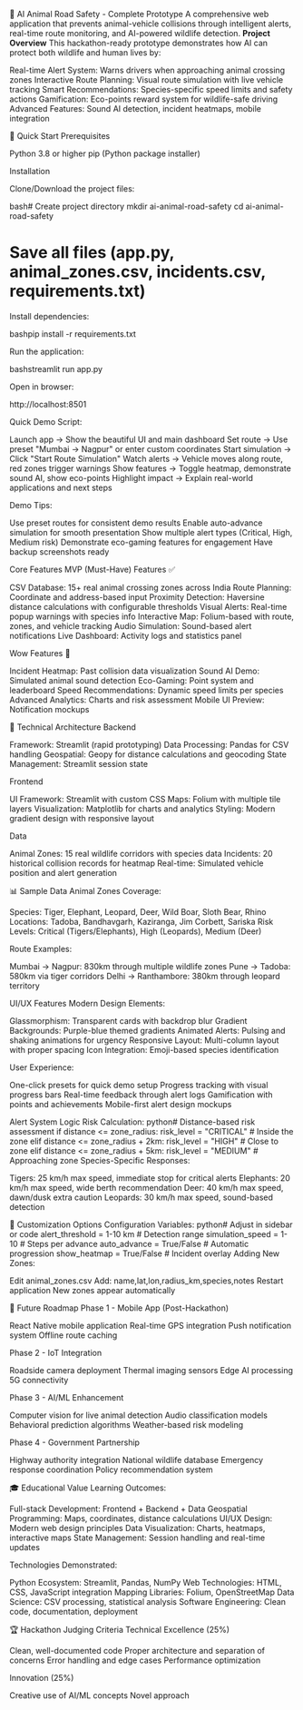 🦌 AI Animal Road Safety - Complete Prototype
A comprehensive web application that prevents animal-vehicle collisions through intelligent alerts, real-time route monitoring, and AI-powered wildlife detection.
**Project Overview**
This hackathon-ready prototype demonstrates how AI can protect both wildlife and human lives by:

Real-time Alert System: Warns drivers when approaching animal crossing zones
Interactive Route Planning: Visual route simulation with live vehicle tracking
Smart Recommendations: Species-specific speed limits and safety actions
Gamification: Eco-points reward system for wildlife-safe driving
Advanced Features: Sound AI detection, incident heatmaps, mobile integration

🚀 Quick Start
Prerequisites

Python 3.8 or higher
pip (Python package installer)

Installation

Clone/Download the project files:

bash# Create project directory
mkdir ai-animal-road-safety
cd ai-animal-road-safety

# Save all files (app.py, animal_zones.csv, incidents.csv, requirements.txt)

Install dependencies:

bashpip install -r requirements.txt

Run the application:

bashstreamlit run app.py

Open in browser:

http://localhost:8501

Quick Demo Script:

Launch app → Show the beautiful UI and main dashboard
Set route → Use preset "Mumbai → Nagpur" or enter custom coordinates
Start simulation → Click "Start Route Simulation"
Watch alerts → Vehicle moves along route, red zones trigger warnings
Show features → Toggle heatmap, demonstrate sound AI, show eco-points
Highlight impact → Explain real-world applications and next steps

Demo Tips:

Use preset routes for consistent demo results
Enable auto-advance simulation for smooth presentation
Show multiple alert types (Critical, High, Medium risk)
Demonstrate eco-gaming features for engagement
Have backup screenshots ready

Core Features
MVP (Must-Have) Features ✅

 CSV Database: 15+ real animal crossing zones across India
 Route Planning: Coordinate and address-based input
 Proximity Detection: Haversine distance calculations with configurable thresholds
 Visual Alerts: Real-time popup warnings with species info
 Interactive Map: Folium-based with route, zones, and vehicle tracking
 Audio Simulation: Sound-based alert notifications
 Live Dashboard: Activity logs and statistics panel

Wow Features 🌟

 Incident Heatmap: Past collision data visualization
 Sound AI Demo: Simulated animal sound detection
 Eco-Gaming: Point system and leaderboard
 Speed Recommendations: Dynamic speed limits per species
 Advanced Analytics: Charts and risk assessment
 Mobile UI Preview: Notification mockups

🎯 Technical Architecture
Backend

Framework: Streamlit (rapid prototyping)
Data Processing: Pandas for CSV handling
Geospatial: Geopy for distance calculations and geocoding
State Management: Streamlit session state

Frontend

UI Framework: Streamlit with custom CSS
Maps: Folium with multiple tile layers
Visualization: Matplotlib for charts and analytics
Styling: Modern gradient design with responsive layout

Data

Animal Zones: 15 real wildlife corridors with species data
Incidents: 20 historical collision records for heatmap
Real-time: Simulated vehicle position and alert generation

📊 Sample Data
Animal Zones Coverage:

Species: Tiger, Elephant, Leopard, Deer, Wild Boar, Sloth Bear, Rhino
Locations: Tadoba, Bandhavgarh, Kaziranga, Jim Corbett, Sariska
Risk Levels: Critical (Tigers/Elephants), High (Leopards), Medium (Deer)

Route Examples:

Mumbai → Nagpur: 830km through multiple wildlife zones
Pune → Tadoba: 580km via tiger corridors
Delhi → Ranthambore: 380km through leopard territory

UI/UX Features
Modern Design Elements:

Glassmorphism: Transparent cards with backdrop blur
Gradient Backgrounds: Purple-blue themed gradients
Animated Alerts: Pulsing and shaking animations for urgency
Responsive Layout: Multi-column layout with proper spacing
Icon Integration: Emoji-based species identification

User Experience:

One-click presets for quick demo setup
Progress tracking with visual progress bars
Real-time feedback through alert logs
Gamification with points and achievements
Mobile-first alert design mockups

Alert System Logic
Risk Calculation:
python# Distance-based risk assessment
if distance <= zone_radius:
    risk_level = "CRITICAL"  # Inside the zone
elif distance <= zone_radius + 2km:
    risk_level = "HIGH"      # Close to zone
elif distance <= zone_radius + 5km:
    risk_level = "MEDIUM"    # Approaching zone
Species-Specific Responses:

Tigers: 25 km/h max speed, immediate stop for critical alerts
Elephants: 20 km/h max speed, wide berth recommendation
Deer: 40 km/h max speed, dawn/dusk extra caution
Leopards: 30 km/h max speed, sound-based detection

🔧 Customization Options
Configuration Variables:
python# Adjust in sidebar or code
alert_threshold = 1-10 km    # Detection range
simulation_speed = 1-10      # Steps per advance
auto_advance = True/False    # Automatic progression
show_heatmap = True/False    # Incident overlay
Adding New Zones:

Edit animal_zones.csv
Add: name,lat,lon,radius_km,species,notes
Restart application
New zones appear automatically

📱 Future Roadmap
Phase 1 - Mobile App (Post-Hackathon)

React Native mobile application
Real-time GPS integration
Push notification system
Offline route caching

Phase 2 - IoT Integration

Roadside camera deployment
Thermal imaging sensors
Edge AI processing
5G connectivity

Phase 3 - AI/ML Enhancement

Computer vision for live animal detection
Audio classification models
Behavioral prediction algorithms
Weather-based risk modeling

Phase 4 - Government Partnership

Highway authority integration
National wildlife database
Emergency response coordination
Policy recommendation system

🎓 Educational Value
Learning Outcomes:

Full-stack Development: Frontend + Backend + Data
Geospatial Programming: Maps, coordinates, distance calculations
UI/UX Design: Modern web design principles
Data Visualization: Charts, heatmaps, interactive maps
State Management: Session handling and real-time updates

Technologies Demonstrated:

Python Ecosystem: Streamlit, Pandas, NumPy
Web Technologies: HTML, CSS, JavaScript integration
Mapping Libraries: Folium, OpenStreetMap
Data Science: CSV processing, statistical analysis
Software Engineering: Clean code, documentation, deployment

🏆 Hackathon Judging Criteria
Technical Excellence (25%)

Clean, well-documented code
Proper architecture and separation of concerns
Error handling and edge cases
Performance optimization

Innovation (25%)

Creative use of AI/ML concepts
Novel approach
